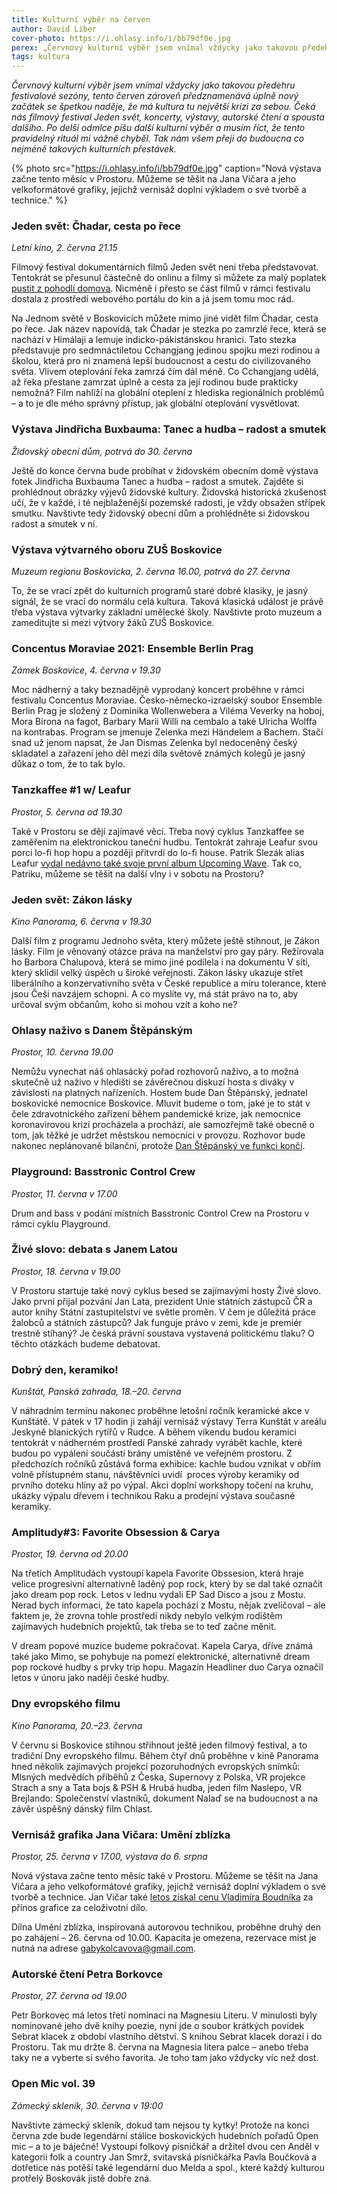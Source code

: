 ```yaml
---
title: Kulturní výběr na červen
author: David Liber
cover-photo: https://i.ohlasy.info/i/bb79df0e.jpg
perex: „Červnový kulturní výběr jsem vnímal vždycky jako takovou předehru festivalové sezóny, tento červen zároveň předznamenává úplně nový začátek se špetkou naděje, že má kultura tu největší krizi za sebou,“ píše David Liber a zve vás k přehledu červnové kultury.
tags: kultura
---
```


*Červnový kulturní výběr jsem vnímal vždycky jako takovou předehru festivalové sezóny, tento červen zároveň předznamenává úplně nový začátek se špetkou naděje, že má kultura tu největší krizi za sebou. Čeká nás filmový festival Jeden svět, koncerty, výstavy, autorské čtení a spousta dalšího. Po delší odmlce píšu další kulturní výběr a musím říct, že tento pravidelný rituál mi vážně chyběl. Tak nám všem přeji do budoucna co nejméně takových kulturních přestávek.*

{% photo src="https://i.ohlasy.info/i/bb79df0e.jpg" caption="Nová výstava začne tento měsíc v Prostoru. Můžeme se těšit na Jana Vičara a jeho velkoformátové grafiky, jejichž vernisáž doplní výkladem o své tvorbě a technice." %}

### Jeden svět: Čhadar, cesta po řece

*Letní kino, 2. června 21.15*

Filmový festival dokumentárních filmů Jeden svět není třeba představovat. Tentokrát se přesunul částečně do onlinu a filmy si můžete za malý poplatek [pustit z pohodlí domova](https://www.jedensvetonline.cz/). Nicméně i přesto se část filmů v rámci festivalu dostala z prostředí webového portálu do kin a já jsem tomu moc rád.

Na Jednom světě v Boskovicích můžete mimo jiné vidět film Čhadar, cesta po řece. Jak název napovídá, tak Čhadar je stezka po zamrzlé řece, která se nachází v Himálaji a lemuje indicko-pákistánskou hranici. Tato stezka představuje pro sedmnáctiletou Cchangjang jedinou spojku mezi rodinou a školou, která pro ni znamená lepší budoucnost a cestu do civilizovaného světa. Vlivem oteplování řeka zamrzá čím dál méně. Co Cchangjang udělá, až řeka přestane zamrzat úplně a cesta za její rodinou bude prakticky nemožná? Film nahlíží na globální oteplení z hlediska regionálních problémů – a to je dle mého správný přístup, jak globální oteplování vysvětlovat. 

### Výstava Jindřicha Buxbauma: Tanec a hudba – radost a smutek

*Židovský obecní dům, potrvá do 30. června* 

Ještě do konce června bude probíhat v židovském obecním domě výstava fotek Jindřicha Buxbauma Tanec a hudba – radost a smutek. Zajděte si prohlédnout obrázky výjevů židovské kultury. Židovská historická zkušenost učí, že v každé, i té nejblaženější pozemské radosti, je vždy obsažen střípek smutku. Navštivte tedy židovský obecní dům a prohlédněte si židovskou radost a smutek v ní.

### Výstava výtvarného oboru ZUŠ Boskovice

*Muzeum regionu Boskovicka, 2. června 16.00, potrvá do 27. června*

To, že se vrací zpět do kulturních programů staré dobré klasiky, je jasný signál, že se vrací do normálu celá kultura. Taková klasická událost je právě třeba výstava výtvarky základní umělecké školy. Navštivte proto muzeum a zameditujte si mezi výtvory žáků ZUŠ Boskovice.

### Concentus Moraviae 2021: Ensemble Berlin Prag 

*Zámek Boskovice, 4. června v 19.30*

Moc nádherný a taky beznadějně vyprodaný koncert proběhne v rámci festivalu Concentus Moraviae. Česko-německo-izraelský soubor Ensemble Berlin Prag je složený z Dominika Wollenwebera a Viléma Veverky na hoboj, Mora Birona na fagot, Barbary Marii Willi na cembalo a také Ulricha Wolffa na kontrabas. Program se jmenuje Zelenka mezi Händelem a Bachem. Stačí snad už jenom napsat, že Jan Dismas Zelenka byl nedoceněný český skladatel a zařazení jeho děl mezi díla světově známých kolegů je jasný důkaz o tom, že to tak bylo. 

### Tanzkaffee #1 w/ Leafur

*Prostor, 5. června od 19.30*

Také v Prostoru se dějí zajímavé věci. Třeba nový cyklus Tanzkaffee se zaměřením na elektronickou taneční hudbu. Tentokrát zahraje Leafur svou porci lo-fi hop hopu a později přitvrdí do lo-fi house. Patrik Slezák alias Leafur [vydal nedávno také svoje první album Upcoming Wave](https://ohlasy.info/clanky/2021/02/rozhovor-leafur.html). Tak co, Patriku, můžeme se těšit na další vlny i v sobotu na Prostoru?

### Jeden svět: Zákon lásky

*Kino Panorama, 6. června v 19.30*

Další film z programu Jednoho světa, který můžete ještě stihnout, je Zákon lásky. Film je věnovaný otázce práva na manželství pro gay páry. Režírovala ho Barbora Chalupová, která se mimo jiné podílela i na dokumentu V síti, který sklidil velký úspěch u široké veřejnosti. Zákon lásky ukazuje střet liberálního a konzervativního světa v České republice a míru tolerance, které jsou Češi navzájem schopni. A co myslíte vy, má stát právo na to, aby určoval svým občanům, koho si mohou vzít a koho ne?

### Ohlasy naživo s Danem Štěpánským

*Prostor, 10. června 19.00*

Nemůžu vynechat náš ohlasácký pořad rozhovorů naživo, a to možná skutečně už naživo v hledišti se závěrečnou diskuzí hosta s diváky v závislosti na platných nařízeních. Hostem bude Dan Štěpánský, jednatel boskovické nemocnice Boskovice. Mluvit budeme o tom, jaké je to stát v čele zdravotnického zařízení během pandemické krize, jak nemocnice koronavirovou krizí procházela a prochází, ale samozřejmě také obecně o tom, jak těžké je udržet městskou nemocnici v provozu. Rozhovor bude nakonec neplánovaně bilanční, protože [Dan Štěpánský ve funkci končí](https://ohlasy.info/clanky/2021/06/stepansky-konci.html).

### Playground: Basstronic Control Crew

*Prostor, 11. června v 17.00*

Drum and bass v podání místních Basstronic Control Crew na Prostoru v rámci cyklu Playground.

### Živé slovo: debata s Janem Latou

*Prostor, 18. června v 19.00*

V Prostoru startuje také nový cyklus besed se zajímavými hosty Živé slovo. Jako první přijal pozvání Jan Lata, prezident Unie státních zástupců ČR a autor knihy Státní zastupitelství ve světle proměn. V čem je důležitá práce žalobců a státních zástupců? Jak funguje právo v zemi, kde je premiér trestně stíhaný? Je česká právní soustava vystavená politickému tlaku? O těchto otázkách budeme debatovat.

### Dobrý den, keramiko! 

*Kunštát, Panská zahrada, 18.–20. června*

V náhradním termínu nakonec proběhne letošní ročník keramické akce v Kunštátě. V pátek v 17 hodin ji zahájí vernisáž výstavy Terra Kunštát v areálu Jeskyně blanických rytířů v Rudce. A během víkendu budou keramici tentokrát v nádherném prostředí Panské zahrady vyrábět kachle, které budou po vypálení součástí brány umístěné ve veřejném prostoru. Z předchozích ročníků zůstává forma exhibice: kachle budou vznikat v obřím volně přístupném stanu, návštěvníci uvidí  proces výroby keramiky od prvního doteku hlíny až po výpal. Akci doplní workshopy točení na kruhu, ukázky výpalu dřevem i technikou Raku a prodejní výstava současné keramiky. 

### Amplitudy#3: Favorite Obsession & Carya

*Prostor, 19. června od 20.00*

Na třetích Amplitudách vystoupí kapela Favorite Obssesion, která hraje velice progresivní alternativně laděný pop rock, který by se dal také označit jako dream pop rock. Letos v lednu vydali EP Sad Disco a jsou z Mostu. Nerad bych informaci, že tato kapela pochází z Mostu, nějak zveličoval – ale faktem je, že zrovna tohle prostředí nikdy nebylo velkým rodištěm zajímavých hudebních projektů, tak třeba se to teď začne měnit. 

V dream popové muzice budeme pokračovat. Kapela Carya, dříve známá také jako Mimo, se pohybuje na pomezí elektronické, alternativně dream pop rockové hudby s prvky trip hopu. Magazín Headliner duo Carya označil letos v únoru jako naději české hudby.

### Dny evropského filmu

*Kino Panorama, 20.–23. června*

V červnu si Boskovice stihnou střihnout ještě jeden filmový festival, a to tradiční Dny evropského filmu. Během čtyř dnů proběhne v kině Panorama hned několik zajímavých projekcí pozoruhodných evropských snímků: Mlsných medvědích příběhů z Česka, Supernovy z Polska, VR projekce Strach a sny a Tata bojs & PSH & Hrubá hudba, jeden film Naslepo, VR Brejlando: Společenství vlastníků, dokument Nalaď se na budoucnost a na závěr úspěšný dánský film Chlast.

### Vernisáž grafika Jana Vičara: Umění zblízka

*Prostor, 25. června v 17.00, výstava do 6. srpna*

Nová výstava začne tento měsíc také v Prostoru. Můžeme se těšit na Jana Vičara a jeho velkoformátové grafiky, jejichž vernisáž doplní výkladem o své tvorbě a technice. Jan Vičar také [letos získal cenu Vladimíra Boudníka](https://magazin.aktualne.cz/kultura/umeni/boudnikovu-cenu-dostal-grafik-jan-vicar-vystava-prazsky-hrad/r~d91d3fe0a77711eb9a61ac1f6b220ee8/) za přínos grafice za celoživotní dílo.

Dílna Umění zblízka, inspirovaná autorovou technikou, proběhne druhý den po zahájení – 26. června od 10.00. Kapacita je omezena, rezervace míst je nutná na adrese <gabykolcavova@gmail.com>.

### Autorské čtení Petra Borkovce

*Prostor, 27. června od 19.00*

Petr Borkovec má letos třetí nominaci na Magnesiu Literu. V minulosti byly nominované jeho dvě knihy poezie, nyní jde o soubor krátkých povídek Sebrat klacek z období vlastního dětství. S knihou Sebrat klacek dorazí i do Prostoru. Tak mu držte 8. června na Magnesia litera palce – anebo třeba taky ne a vyberte si svého favorita. Je toho tam jako vždycky víc než dost.

### Open Mic vol. 39

*Zámecký skleník, 30. června v 19:00*

Navštivte zámecký skleník, dokud tam nejsou ty kytky! Protože na konci června zde bude legendární stálice boskovických hudebních pořadů Open mic – a to je báječné! Vystoupí folkový písničkář a držitel dvou cen Anděl v kategorii folk a country Jan Smrž, svitavská písničkářka Pavla Boučková a dotřetice nás potěší také legendární duo Melda a spol., které každý kulturou protřelý Boskovák jistě dobře zná.